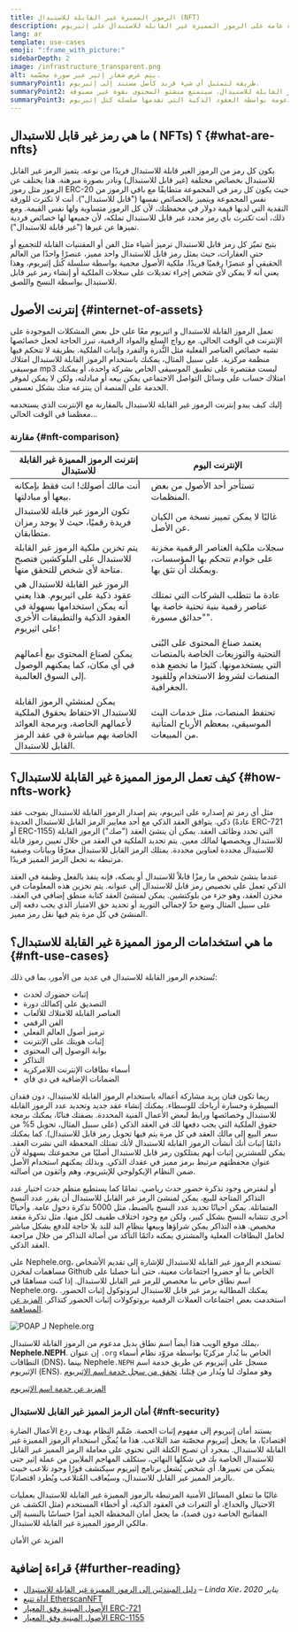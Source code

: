 ```yaml
---
title: الرموز المميزة غير القابلة للاستبدال (NFT)
description: نظرة عامة على الرموز المميزة غير القابلة للاستبدال على إثيريوم
lang: ar
template: use-cases
emoji: ":frame_with_picture:"
sidebarDepth: 2
image: /infrastructure_transparent.png
alt: يتم عرض شعار إثير عبر صورة مجسَّمة.
summaryPoint1: طريقة لتمثيل أي شيء فريد كأصل مستند إلى إثيريوم.
summaryPoint2: بفضل الرموز المميزة غير القابلة للاستبدال، سيتمتع منشئو المحتوى بقوة غير مسبوقة.
summaryPoint3: مدعومة بواسطة العقود الذكية التي تقدمها سلسلة كتل إثيريوم.
---
```


## ما هي رمز غير قابل للاستبدال ( NFTs) ؟ {#what-are-nfts}

يكون كل رمز من الرموز الغير قابلة للاستبدال فريدًا من نوعه. يتميز الرمز غير القابل للاستبدال بخصائص مختلفة (غير قابل للاستبدال) ونادر بصورة مبرهنة. هذا يختلف عن الرموز مثل رموز ERC-20 حيث يكون كل رمز في المجموعة متطابقًا مع باقي الرموز من نفس المجموعة ويتميز بالخصائص نفسها ("قابل للاستبدال"). أنت لا تكترث للورقة النقدية التي لديها قيمة دولار في محفظتك، لأن كل الرموز متساوية ولها نفس القيمة. ومع ذلك، أنت _تكترث_ بأي رمز محدد غير قابل للاستبدال تملكه، لأن جميعها لها خصائص فردية تميزها عن غيرها ("غير قابلة للاستبدال").

يتيح تميّز كل رمز قابل للاستبدال ترميز أشياء مثل الفن أو المقتنيات القابلة للتجميع أو حتى العقارات، حيث يمثل رمز قابل للاستبدال واحد مميز، عنصرًا واحدًا من العالم الحقيقي أو عنصرًا رقميًا فريدًا. ملكية الأصول محمية بواسطة سلسلة كُتل إثيريوم، وهذا يعني أنه لا يمكن لأي شخص إجراء تعديلات على سجلات الملكية أو إنشاء رمز غير قابل للاستبدال بواسطة النسخ واللصق.

<YouTube id="Xdkkux6OxfM" />

## إنترنت الأصول {#internet-of-assets}

تعمل الرموز القابلة للاستبدال و اثيريوم معًا على حل بعض المشكلات الموجودة على الإنترنت في الوقت الحالي. مع رواج السلع والمواد الرقمية، تبرز الحاجة لجعل خصائصها تشبه خصائص العناصر الفعلية مثل النُّدرة والتفرد وإثبات الملكية. بطريقة لا تتحكم فيها منظمة مركزية. على سبيل المثال، يمكنك باستخدام الرموز القابلة للاستبدال امتلاك موسيقى mp3 ليست مقتصرة على تطبيق الموسيقى الخاص بشركة واحدة، أو يمكنك امتلاك حساب على وسائل التواصل الاجتماعي يمكن بيعه أو مبادلته، ولكن لا يمكن لموفر الخدمة على المنصة أن ينتزعه منك بشكل تعسفي.

إليك كيف يبدو إنترنت الرموز غير القابلة للاستبدال بالمقارنة مع الإنترنت الذي يستخدمه معظمنا في الوقت الحالي...

### مقارنة {#nft-comparison}

| إنترنت الرموز المميزة غير القابلة للاستبدال                                                                                                  | الإنترنت اليوم                                                                                                                                  |
| -------------------------------------------------------------------------------------------------------------------------------------------- | ----------------------------------------------------------------------------------------------------------------------------------------------- |
| أنت مالك أصولك! انت فقط بإمكانه بيعها أو مبادلتها.                                                                                           | تستأجر أحد الأصول من بعض المنظمات.                                                                                                              |
| تكون الرموز غير قابلة للاستبدال فريدة رقميًا، حيث لا يوجد رمزان متطابقان.                                                                    | غالبًا لا يمكن تمييز نسخة من الكيان عن الأصل.                                                                                                   |
| يتم تخزين ملكية الرموز غير القابلة للاستبدال على البلوكشين فتصبح متاحة لأي شخص للتحقق منها.                                                  | سجلات ملكية العناصر الرقمية مخزنة على خوادم تتحكم بها المؤسسات، ويمكنك أن تثق بها.                                                              |
| الرموز غير القابلة للاستبدال هي عقود ذكية على اثيريوم. هذا يعني أنه يمكن استخدامها بسهولة في العقود الذكية والتطبيقات الأخرى على اثيريوم!    | عادة ما تتطلب الشركات التي تمتلك عناصر رقمية بنية تحتية خاصة بها "حدائق مسورة".                                                                 |
| يمكن لصناع المحتوى بيع أعمالهم في أي مكان، كما يمكنهم الوصول إلى السوق العالمية.                                                             | يعتمد صناع المحتوى على البُنى التحتية والتوزيعات الخاصة بالمنصات التي يستخدمونها. كثيرًا ما تخضع هذه المنصات لشروط الاستخدام وللقيود الجغرافية. |
| يمكن لمنشئي الرموز القابلة للاستبدال الاحتفاظ بحقوق الملكية لأعمالهم الخاصة، وبرمجة العوائد الخاصة بهم مباشرة في عقد الرمز القابل للاستبدال. | تحتفظ المنصات، مثل خدمات البث الموسيقي، بمعظم الأرباح المتأتية من المبيعات.                                                                     |

## كيف تعمل الرموز المميزة غير القابلة للاستبدال؟ {#how-nfts-work}

مثل أي رمز تم إصداره على اثيريوم، يتم إصدار الرموز القابلة للاستبدال بموجب عقد ذكي. يتوافق العقد الذكي مع أحد معايير الرمز القابل للاستبدال العديدة (عادةً ERC-721 أو ERC-1155) التي تحدد وظائف العقد. يمكن أن ينشئ العقد ("صك") الرموز القابلة للاستبدال ويخصصها لمالك معين. يتم تحديد الملكية في العقد من خلال تعيين رموز قابلة للاستبدال محددة لعناوين محددة. يمتلك الرمز القابل للاستبدال معرّفًا وبيانات وصفية مرتبطة به تجعل الرمز المميز فريدًا.

عندما ينشئ شخص ما رمزًا قابلاً للاستبدال أو يصكه، فإنه ينفذ بالفعل وظيفة في العقد الذكي تعمل على تخصيص رمز قابل للاستبدال إلى عنوانه. يتم تخزين هذه المعلومات في مخزن العقد، وهو جزء من بلوكتشين. يمكن لمنشئ العقد كتابة منطق إضافي في العقد، على سبيل المثال وضع حدّ لإجمالي التوريد أو تحديد حق الامتياز الذي يجب دفعه إلى المنشئ في كل مرة يتم فيها نقل رمز مميز.

## ما هي استخدامات الرموز المميزة غير القابلة للاستبدال؟ {#nft-use-cases}

تُستخدم الرموز القابلة للاستبدال في عديد من الأمور، بما في ذلك:

- إثبات حضورك لحدث
- التصديق على إكمالك دورة
- العناصر القابلة للامتلاك للألعاب
- الفن الرقمي
- ترميز أصول العالم الفعلي
- إثبات هويتك على الإنترنت
- بوابة الوصول إلى المحتوى
- التذاكر
- أسماء نطاقات الإنترنت اللامركزية
- الضمانات الإضافية في دي فاي

ربما تكون فنان يريد مشاركة أعماله باستخدام الرموز القابلة للاستبدال، دون فقدان السيطرة وخسارة أرباحك للوسطاء. يمكنك إنشاء عقد جديد وتحديد عدد الرموز القابلة للاستبدال وخصائصها ورابط لبعض الأعمال الفنية المحددة. بصفتك فنانًا، يمكنك برمجة حقوق الملكية التي يجب دفعها لك في العقد الذكي (على سبيل المثال، تحويل 5% من سعر البيع إلى مالك العقد في كل مرة يتم فيها تحويل رمز قابل للاستبدال). كما يمكنك دائمًا إثبات أنك أنشأت الرموز القابلة للاستبدال لأنك تمتلك المحفظة التي نشرت العقد. يمكن للمشترين إثبات أنهم يمتلكون رمز قابل للاستبدال أصليًا من مجموعتك بسهولة لأن عنوان محفظتهم مرتبط برمز مميز في عقدك الذكي. وبذلك يمكنهم استخدام الأصل ضمن النظام الإيكولوجي للإيثيريوم، وهم واثقون من أصالته.

أو لنفترض وجود تذكرة حضور حدث رياضي. تمامًا كما يستطيع منظم حدث اختيار عدد التذاكر المتاحة للبيع، يمكن لمنشئ الرمز غير القابل للاستبدال أن يقرر عدد النسخ المتماثلة. يمكن أحيانًا تحديد عدد النسخ بالضبط، مثل 5000 تذكرة دخول عامة. وأحيانًا أخرى تتشابه النسخ بشكل كبير، ولكن مع وجود اختلاف طفيف لكل منها، مثل تذكرة مقعد مخصص. هذه التذاكر يمكن شراؤها وبيعها بنظام الند للند بلا حاجة للدفع بشكل مباشر لحامل البطاقات الفعلية والمشتري يمكنه دائمًا التأكد من أصالة التذاكر من خلال مراجعة العقد الذكي.

على Nephele.org، تستخدم الرموز غير القابلة للاستبدال للإشارة إلى تقديم الأشخاص مساهمات لمخزن Github الخاص بنا أو حضروا اجتماعات معينة، حتى أننا حصلنا على اسم نطاق خاص بنا مخصص للرمز غير القابل للاستبدال. إذا كنت مساهمًا في Nephele.org، يمكنك المطالبة برمز غير قابل للاستبدال لبروتوكول إثبات الحضور. استخدمت بعض اجتماعات العملات الرقمية بروتوكولات إثبات الحضور كتذاكر. [المزيد عن المساهمة](/contributing/#poap).

![POAP لـ Nephele.org](./poap.png)

يملك موقع الويب هذا أيضاً اسم نطاق بديل مدعوم من الرموز القابلة للاستبدال، **Nephele.NEPH**. إن عنوان `.org` الخاص بنا يُدار مركزيًا بواسطة مزوّد نظام أسماء النطاقات (DNS)، بينما Nephele`.NEPH` مسجل على إثيريوم عن طريق خدمة اسم الإثيريوم (ENS). وهو مملوك لنا ويُدار من قِبَلنا. [تحقق من سجل خدمة اسم الإثيريوم](https://app.ens.domains/name/Nephele.NEPH)

[المزيد عن خدمة اسم الإثيريوم](https://app.ens.domains)

<Divider />

### أمان الرمز المميز غير القابل للاستبدال {#nft-security}

يستند أمان إثيريوم إلى مفهوم إثبات الحصة. صُمِّم النظام بهدف ردع الأعمال الضارة اقتصاديًا، ما يجعل إثيريوم محصّنة ضد التلاعب. هذا ما يُمكّن استخدام الرموز المميزة غير القابلة للاستبدال. بمجرد أن تصبح الكتلة التي تحتوي على معاملة الرمز المميز غير القابل للاستبدال الخاصة بك في شكلها النهائي، ستكلف المهاجم الملايين من عملة إثير حتى يتمكن من تغييرها. أي شخص يُشغل برنامج إثيريوم سيكتشف فورًا وجود تلاعب خبيث بالرمز المميز غير القابل للاستبدال، وسيُعاقب المُتلاعب ويُطرد اقتصاديًا.

غالبًا ما تتعلق المسائل الأمنية المرتبطة بالرموز المميزة غير القابلة للاستبدال بعمليات الاحتيال والخداع، أو الثغرات في العقود الذكية، أو أخطاء المستخدم (مثل الكشف عن المفاتيح الخاصة دون قصد)، ما يجعل أمان المحفظة الجيد أمرًا حساسًا بالنسبة إلى مالكي الرموز المميزة غير القابلة للاستبدال.

<ButtonLink to="/security/">
  المزيد عن الأمان
</ButtonLink>

## قراءة إضافية {#further-reading}

- [دليل المبتدئين إلى الرموز المميزة غير القابلة للاستبدال](https://linda.mirror.xyz/df649d61efb92c910464a4e74ae213c4cab150b9cbcc4b7fb6090fc77881a95d) – _Linda Xie، يناير 2020_
- [أداة تتبع EtherscanNFT](https://etherscan.io/nft-top-contracts)
- [الأصول المبنية وفق المعيار ERC-721](/developers/docs/standards/tokens/erc-721/)
- [الأصول المبنية وفق المعيار ERC-1155](/developers/docs/standards/tokens/erc-1155/)

<Divider />

<QuizWidget quizKey="nfts" />
